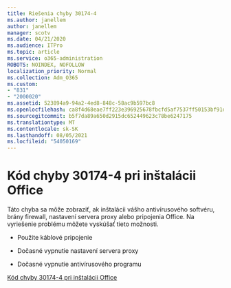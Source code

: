 ```yaml
---
title: Riešenia chyby 30174-4
ms.author: janellem
author: janellem
manager: scotv
ms.date: 04/21/2020
ms.audience: ITPro
ms.topic: article
ms.service: o365-administration
ROBOTS: NOINDEX, NOFOLLOW
localization_priority: Normal
ms.collection: Adm_O365
ms.custom:
- "831"
- "2000020"
ms.assetid: 523894a9-94a2-4ed8-848c-58ac9b597bc8
ms.openlocfilehash: ca8f4d68eae7ff223e396925678fbcfd5af7537ff50153bf91d35ed04b41b554
ms.sourcegitcommit: b5f7da89a650d2915dc652449623c78be6247175
ms.translationtype: MT
ms.contentlocale: sk-SK
ms.lasthandoff: 08/05/2021
ms.locfileid: "54050169"
---
```

# <a name="error-code-30174-4-when-installing-office"></a>Kód chyby 30174-4 pri inštalácii Office

Táto chyba sa môže zobraziť, ak inštalácii vášho antivírusového softvéru, brány firewall, nastavení servera proxy alebo pripojenia Office. Na vyriešenie problému môžete vyskúšať tieto možnosti.
  
- Použite káblové pripojenie

- Dočasné vypnutie nastavení servera proxy

- Dočasné vypnutie antivírusového programu

[Kód chyby 30174-4 pri inštalácii Office](https://support.office.com/article/5d5551db-266f-47b3-93fc-d51c2e8f4c0b?wt.mc_id=Alchemy_ClientDIA)
  